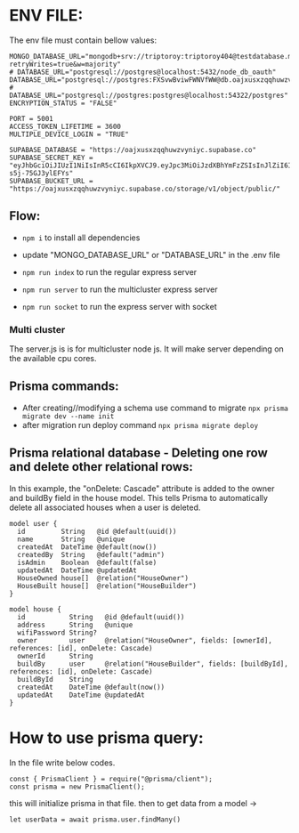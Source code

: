 # ENV FILE:

The env file must contain bellow values:

```
MONGO_DATABASE_URL="mongodb+srv://triptoroy:triptoroy404@testdatabase.mtqw7te.mongodb.net/playground?retryWrites=true&w=majority"
# DATABASE_URL="postgresql://postgres@localhost:5432/node_db_oauth"
DATABASE_URL="postgresql://postgres:FXSvwBviwFWNVfWW@db.oajxusxzqqhuwzvyniyc.supabase.co:5432/postgres"
# DATABASE_URL="postgresql://postgres:postgres@localhost:54322/postgres"
ENCRYPTION_STATUS = "FALSE"

PORT = 5001
ACCESS_TOKEN_LIFETIME = 3600
MULTIPLE_DEVICE_LOGIN = "TRUE"

SUPABASE_DATABASE = "https://oajxusxzqqhuwzvyniyc.supabase.co"
SUPABASE_SECRET_KEY = "eyJhbGciOiJIUzI1NiIsInR5cCI6IkpXVCJ9.eyJpc3MiOiJzdXBhYmFzZSIsInJlZiI6Im9hanh1c3h6cXFodXd6dnluaXljIiwicm9sZSI6InNlcnZpY2Vfcm9sZSIsImlhdCI6MTY4NDIxNDYwNSwiZXhwIjoxOTk5NzkwNjA1fQ.jLKu1SQQQU43icSaIQK4wohvc_W-s5j-75GJ3ylEFYs"
SUPABASE_BUCKET_URL = "https://oajxusxzqqhuwzvyniyc.supabase.co/storage/v1/object/public/"

```

## Flow:

- `npm i` to install all dependencies
- update "MONGO_DATABASE_URL" or "DATABASE_URL" in the .env file

- `npm run index` to run the regular express server
- `npm run server` to run the multicluster express server
- `npm run socket` to run the express server with socket

### Multi cluster

The server.js is is for multicluster node js. It will make server depending on the available cpu cores.

## Prisma commands:

- After creating//modifying a schema use command to migrate `npx prisma migrate dev --name init`
- after migration run deploy command `npx prisma migrate deploy`

## Prisma relational database - Deleting one row and delete other relational rows:

In this example, the "onDelete: Cascade" attribute is added to the owner and buildBy field in the house model. This tells Prisma to automatically delete all associated houses when a user is deleted.

```
model user {
  id         String   @id @default(uuid())
  name       String   @unique
  createdAt  DateTime @default(now())
  createdBy  String   @default("admin")
  isAdmin    Boolean  @default(false)
  updatedAt  DateTime @updatedAt
  HouseOwned house[]  @relation("HouseOwner")
  HouseBuilt house[]  @relation("HouseBuilder")
}

model house {
  id           String   @id @default(uuid())
  address      String   @unique
  wifiPassword String?
  owner        user     @relation("HouseOwner", fields: [ownerId], references: [id], onDelete: Cascade)
  ownerId      String
  buildBy      user     @relation("HouseBuilder", fields: [buildById], references: [id], onDelete: Cascade)
  buildById    String
  createdAt    DateTime @default(now())
  updatedAt    DateTime @updatedAt
}
```

# How to use prisma query:

In the file write below codes.

```
const { PrismaClient } = require("@prisma/client");
const prisma = new PrismaClient();
```

this will initialize prisma in that file. then to get data from a model ->

`let userData = await prisma.user.findMany() `
